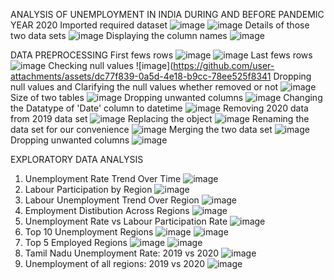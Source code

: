 ANALYSIS OF UNEMPLOYMENT IN INDIA DURING AND BEFORE PANDEMIC YEAR 2020
Imported required dataset
![image](https://github.com/user-attachments/assets/7eda9db6-c651-4d10-a7c9-84e1ce883ac2)
![image](https://github.com/user-attachments/assets/00448c9a-a984-4df8-93cb-85d1e8a20554)
Details of those two data sets
![image](https://github.com/user-attachments/assets/dfb659ec-9ab9-4ebb-a9c0-b7ddc37265e9)
Displaying the column names
![image](https://github.com/user-attachments/assets/4a47df0b-b59f-455a-95f0-396fee7fe6a0)

DATA PREPROCESSING
First fews rows
![image](https://github.com/user-attachments/assets/70ca7835-4e08-4243-ba03-1345d9578d30)
![image](https://github.com/user-attachments/assets/81a00a7f-26d8-44d0-b0e4-fbe9506d9f7c)
Last fews rows
![image](https://github.com/user-attachments/assets/8ce8acfc-5b6d-49bc-b1d6-2526934bfc05)
Checking null values
![image](https://github.com/user-attachments/assets/dc77f839-0a5d-4e18-b9cc-78ee525f8341
Dropping null values and Clarifying the null values whether removed or not
![image](https://github.com/user-attachments/assets/d560476b-2bc4-4803-a799-7864737b348f)
Size of two tables
![image](https://github.com/user-attachments/assets/0d4a66d6-6b3a-4480-847d-963dc062c490)
Dropping unwanted columns
![image](https://github.com/user-attachments/assets/033a0709-bd7a-4a61-81d4-6879130bec6b)
Changing the Datatype of 'Date' column to datetime
![image](https://github.com/user-attachments/assets/5f999c94-50f0-4d9b-9dff-be3dd62a96d5)
Removing 2020 data from 2019 data set
![image](https://github.com/user-attachments/assets/72e557be-b4d7-45db-8bba-1d6b1f309b48)
Replacing the object
![image](https://github.com/user-attachments/assets/e972fbae-9606-4764-8503-820cc87c1728)
Renaming the data set for our convenience
![image](https://github.com/user-attachments/assets/904ae680-4d91-4f94-98a1-eb40ca783b80)
Merging the two data set
![image](https://github.com/user-attachments/assets/21eefd15-b44c-4a46-b7bb-f7c26bb02ccd)
Dropping unwanted columns
![image](https://github.com/user-attachments/assets/6266d732-a522-493a-a35c-d9dc35980184)

EXPLORATORY DATA ANALYSIS
1. Unemployment Rate Trend Over Time
![image](https://github.com/user-attachments/assets/3ec99389-d180-4eb4-864a-9506ad400195)
2. Labour Participation by Region
![image](https://github.com/user-attachments/assets/5bbb61af-ccea-4ce8-a58b-484181856349)
3. Labour Unemployment Trend Over Region
![image](https://github.com/user-attachments/assets/6f92f4e1-c9c0-4723-a535-da0fddadde15)
4. Employment Distibution Across Regions
![image](https://github.com/user-attachments/assets/69b55bc7-00dd-4226-ad8b-c52fc9b039ce)
5. Unemployment Rate vs Labour Participation Rate
![image](https://github.com/user-attachments/assets/957c1651-3817-42d9-9f41-c2e002d84154)
6. Top 10 Unemployment Regions
![image](https://github.com/user-attachments/assets/21f8df25-8f82-498c-91ec-2f4a6dcc59e6)
![image](https://github.com/user-attachments/assets/858badd2-cc0e-4c96-9860-fdec8e18fb48)
7. Top 5 Employed Regions
![image](https://github.com/user-attachments/assets/e8da784c-32ba-40f1-9008-b35f2a4cf90f)
![image](https://github.com/user-attachments/assets/16cde497-9d46-4b9b-a036-ab197dadf787)
8. Tamil Nadu Unemployment Rate: 2019 vs 2020
![image](https://github.com/user-attachments/assets/43a806fc-9994-49bf-a99a-121a13050fa6)
9. Unemployment of all regions: 2019 vs 2020
![image](https://github.com/user-attachments/assets/f1c4ddce-2e62-4691-ba79-dff376f4e5bc)

